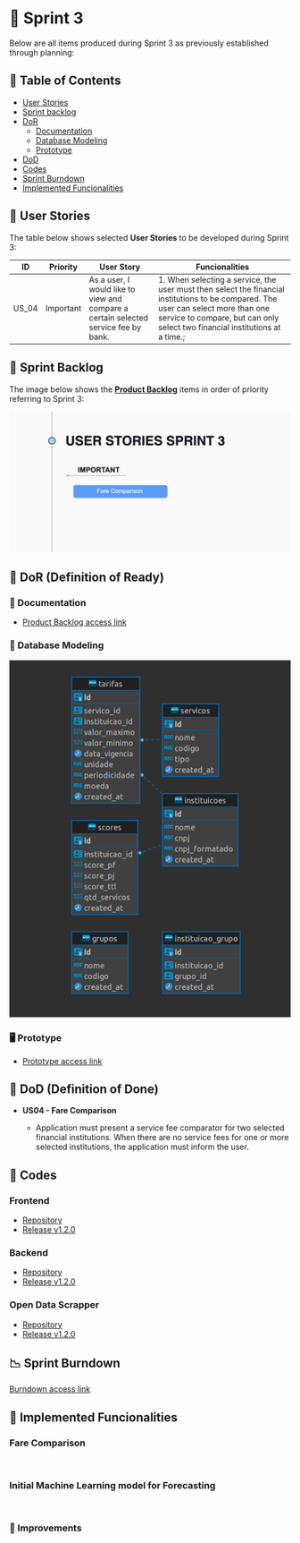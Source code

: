 # 🏁 Sprint 3

Below are all items produced during Sprint 3 as previously established through planning:

## 📑 Table of Contents

* [User Stories](https://github.com/cluster-8/eFinance#-user-stories)
* [Sprint backlog](https://github.com/cluster-8/eFinance#-sprint-backlog)
* [DoR](https://github.com/cluster-8/eFinance#-dor)
    * [Documentation](https://github.com/cluster-8/eFinance#-documentation)
    * [Database Modeling](https://github.com/cluster-8/eFinance#-database-modeling)
    * [Prototype](https://github.com/cluster-8/eFinance#-prototype)
* [DoD](https://github.com/cluster-8/eFinance#-dod)
* [Codes](https://github.com/cluster-8/eFinance#-codes)
* [Sprint Burndown](https://github.com/cluster-8/eFinance#-sprint-burndown)
* [Implemented Funcionalities](https://github.com/cluster-8/eFinance#-implemented-funcionalities)

## 👤 User Stories

The table below shows selected **User Stories** to be developed during Sprint 3:

| ID    | Priority | User Story                                                                                           | Funcionalities                                                                                                       |
| ----- | ---------- | ---------------------------------------------------------------------------------------------------- | --------------------------------------------------------------------------------------------------------------------- |
| US_04 | Important | As a user, I would like to view and compare a certain selected service fee by bank. | 1. When selecting a service, the user must then select the financial institutions to be compared. The user can select more than one service to compare, but can only select two financial institutions at a time.; |

## 📝 Sprint Backlog

The image below shows the [**Product Backlog**](https://github.com/cluster-8/eFinance/blob/main/docs/v03_dbf_eFinance_-_Product_Backlog.pdf) items in order of priority referring to Sprint 3:

![](https://github.com/cluster-8/eFinance/blob/main/docs/imgs/user-stories-sprint3.jpeg)

## 📜 DoR (Definition of Ready)

### 📂 Documentation

* [Product Backlog access link](https://github.com/cluster-8/eFinance/blob/main/docs/v03_dbf_eFinance_-_Product_Backlog.pdf)

### 🎲 Database Modeling

![](https://github.com/cluster-8/eFinance/blob/main/docs/imgs/database-model-sprint-2.png)

### 🖥️ Prototype

* [Prototype access link](https://www.figma.com/proto/NomgcHgPjuGxlI8yZCOrYx/API-6?node-id=225-2&scaling=min-zoom&page-id=0%3A1)


## 📜 DoD (Definition of Done)

* **US04 - Fare Comparison**

    * Application must present a service fee comparator for two selected financial institutions. When there are no service fees for one or more selected institutions, the application must inform the user.

## 📃 Codes

### Frontend

* [Repository](https://github.com/cluster-8/eFinance-front)
* [Release v1.2.0](https://github.com/cluster-8/eFinance-front/releases/tag/v1.2.0)

### Backend

* [Repository](https://github.com/cluster-8/eFinance-api)
* [Release v1.2.0](https://github.com/cluster-8/eFinance-api/releases/tag/v1.2.0)

### Open Data Scrapper

* [Repository](https://github.com/cluster-8/eFinance-odata-scrapper)
* [Release v1.2.0](https://github.com/cluster-8/eFinance-odata-scrapper/releases/tag/v1.2.0)

## 📉 Sprint Burndown

[Burndown access link]()

## 💫 Implemented Funcionalities

### Fare Comparison

![]()

### Initial Machine Learning model for Forecasting

![]()

### 💎 Improvements 

![]()
